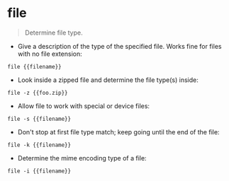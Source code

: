 # file

> Determine file type.

- Give a description of the type of the specified file.  Works fine for files with no file extension:

`file {{filename}}`

- Look inside a zipped file and determine the file type(s) inside:

`file -z {{foo.zip}}`

- Allow file to work with special or device files:

`file -s {{filename}}`

- Don't stop at first file type match; keep going until the end of the file:

`file -k {{filename}}`

- Determine the mime encoding type of a file:

`file -i {{filename}}`
